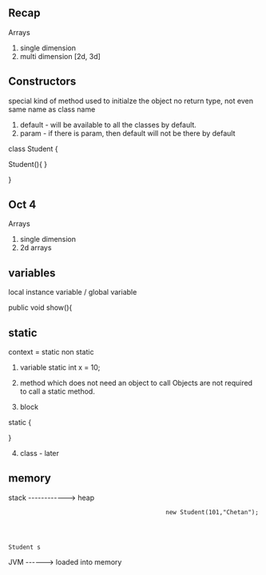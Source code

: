 ## Recap 

Arrays 
1. single dimension 
2. multi dimension [2d, 3d]

## Constructors 
special kind of method used to initialze the object 
no return type, not even 
same name as class name 

1. default - will be available to all the classes by default.
2. param - if there is param, then default will not be there by default

class Student {

Student(){
}

}

## Oct 4 

Arrays 
1. single dimension 
2. 2d arrays




## variables 

local 
instance variable / global variable 


public void show(){

## static 

context = static            non static
1. variable
static int x  = 10;

2. method
which does not need an object to call
Objects are not required to call a static method.

   
3. block

static {

}



4. class - later


## memory 
stack           ------------>   heap





                                                new Student(101,"Chetan");




    Student s 


JVM ------>  loaded into memory 






